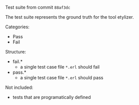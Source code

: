 Test suite from commit `88af3dc`

The test suite represents the ground truth for the tool etylizer.

Categories:

* Pass
* Fail

Structure:

* fail.*
    * a single test case file `*.erl` should fail
* pass.*
    * a single test case file `*.erl` should pass

Not included:

* tests that are programatically defined
